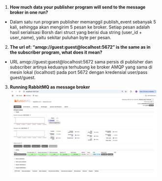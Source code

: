 1. **How much data your publisher program will send to the message broker in one run?**
- Dalam satu run program publisher memanggil publish_event sebanyak 5 kali, sehingga akan mengirim 5 pesan ke broker. Setiap pesan adalah hasil serialisasi Borsh dari struct yang berisi dua string (user_id + user_name), yaitu sekitar puluhan byte per pesan.

2. **The url of: “amqp://guest:guest@localhost:5672” is the same as in the subscriber program, what does it mean?**
- URL amqp://guest:guest@localhost:5672 sama persis di publisher dan subscriber artinya keduanya terhubung ke broker AMQP yang sama di mesin lokal (localhost) pada port 5672 dengan kredensial user/pass guest/guest.

3. **Running RabbitMQ as message broker**
![Running RabbitMQ as message broker](img/Running_RabbitMQ_as_message_broker.jpg)
